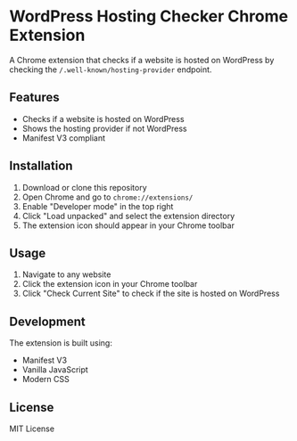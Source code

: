# WordPress Hosting Checker Chrome Extension

A Chrome extension that checks if a website is hosted on WordPress by checking the `/.well-known/hosting-provider` endpoint.

## Features

- Checks if a website is hosted on WordPress
- Shows the hosting provider if not WordPress
- Manifest V3 compliant

## Installation

1. Download or clone this repository
2. Open Chrome and go to `chrome://extensions/`
3. Enable "Developer mode" in the top right
4. Click "Load unpacked" and select the extension directory
5. The extension icon should appear in your Chrome toolbar

## Usage

1. Navigate to any website
2. Click the extension icon in your Chrome toolbar
3. Click "Check Current Site" to check if the site is hosted on WordPress

## Development

The extension is built using:
- Manifest V3
- Vanilla JavaScript
- Modern CSS

## License

MIT License 